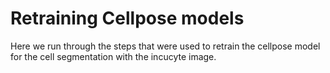 # Retraining Cellpose models

Here we run through the steps that were used to retrain the cellpose model for the cell segmentation with the incucyte image. 
